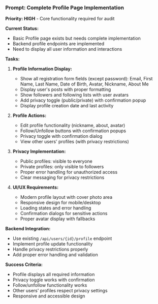 ### Prompt: Complete Profile Page Implementation

**Priority: HIGH** - Core functionality required for audit

**Current Status:**
- Basic Profile page exists but needs complete implementation
- Backend profile endpoints are implemented
- Need to display all user information and interactions

**Tasks:**
1. **Profile Information Display:**
   - Show all registration form fields (except password): Email, First Name, Last Name, Date of Birth, Avatar, Nickname, About Me
   - Display user's posts with proper formatting
   - Show followers and following lists with user avatars
   - Add privacy toggle (public/private) with confirmation popup
   - Display profile creation date and last activity

2. **Profile Actions:**
   - Edit profile functionality (nickname, about, avatar)
   - Follow/Unfollow buttons with confirmation popups
   - Privacy toggle with confirmation dialog
   - View other users' profiles (with privacy restrictions)

3. **Privacy Implementation:**
   - Public profiles: visible to everyone
   - Private profiles: only visible to followers
   - Proper error handling for unauthorized access
   - Clear messaging for privacy restrictions

4. **UI/UX Requirements:**
   - Modern profile layout with cover photo area
   - Responsive design for mobile/desktop
   - Loading states and error handling
   - Confirmation dialogs for sensitive actions
   - Proper avatar display with fallbacks

**Backend Integration:**
- Use existing `/api/users/{id}/profile` endpoint
- Implement profile update functionality
- Handle privacy restrictions properly
- Add proper error handling and validation

**Success Criteria:**
- Profile displays all required information
- Privacy toggle works with confirmation
- Follow/unfollow functionality works
- Other users' profiles respect privacy settings
- Responsive and accessible design
